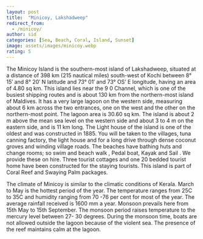 ```yaml
---
layout: post
title:  "Minicoy, Lakshadweep"
redirect_from:
  - /minicoy/
author: sid
categories: [Sea, Beach, Coral, Island, Sunset]
image: assets/images/minicoy.webp
rating: 5
---
```

The Minicoy Island is the southern-most island of Lakshadweep, situated at a distance of 398 km (215 nautical miles) south-west of Kochi between 8° 15′ and 8° 20′ N latitude and 73° 01′ and 73° OS’ E longitude, having an area of 4.80 sq km. This island lies near the 9 0 Channel, which is one of the busiest shipping routes and is about 130 km from the northern-most island of Maldives. It has a very large lagoon on the western side, measuring about 6 km across the two entrances, one on the west and the other on the northern-most point. The lagoon area is 30.60 sq km. The island is about 2 m above the mean sea level on the western side and about 3 to 4 m on the eastern side, and is 11 km long.
The Light house of the island is one of the oldest and was constructed in 1885. You will be taken to the villages, tuna canning factory, the light house and for a long drive through dense coconut groves and winding village roads. The beaches have bathing huts and change rooms; so swim and beach walk , Pedal boat, Kayak and Sail . We provide these on hire. Three tourist cottages and one 20 bedded tourist home have been constructed for the staying tourists. This island is part of Coral Reef and Swaying Palm packages.

The climate of Minicoy is similar to the climatic conditions of Kerala. March to May is the hottest period of the year. The temperature ranges from 25C to 35C and humidity ranging from 70 -76 per cent for most of the year. The average rainfall received is 1600 mm a year. Monsoon prevails here from 15th May to 15th September. The monsoon period raises temperature to the mercury level between 27- 30 degrees. During the monsoon time, boats are not allowed outside the lagoon because of the violent sea. The presence of the reef maintains calm at the lagoon.

<div class="pa-carousel-widget" style="width:100%; height:480px; display:none;"
  data-link="https://lakshadweep.gov.in/islands/minicoy/"
  data-title="Minicoy, Lakshadweep"
  data-description="Sea, Beach, Coral, Island, Sunset, 2023"
  data-delay="3">
  <object data="https://lh3.googleusercontent.com/vv9SU-ZDLMBzPt1Q4e044eql9DRq2jutcQS3z9_QFYsdvr-qRQFCbAO1O-ZZKwMlG0SCyU8_LG-uaEileJEcFlwZe4vjIECbjDg_y2z-Le4UL0O2xWKHrZBFcNmWs-njG6ArvdnJQ6E=w960-rw-h720"></object>
  <object data="https://lh3.googleusercontent.com/ICoL6gHq3ZHeSP-lNbpgiG2A9ByBD_dfo_G4GaewkE3o7EFKdGimOGyF2BLuIAAtkwUrHc6yL3PjQyJaL5NmY5RRUT53J4JQmjhp_5MePUMBOnAPp1XQJA3hVFlUIpm4Gz6Lr20R98s=w960-rw-h720"></object>
  <object data="https://lh3.googleusercontent.com/bjQWp1VhYL27y9xAtexuVnfj0qWQT7FZHj5Qpl-ZBiT_DD7rnPxkOKBoSftd5dWTIweowhuRKUXPvX2nbZajs2L8pxVgqn9FkMWEf4O8nXkyH4-3PDWVX7agbhJZA2tEG4L47YMiMHk=w960-rw-h720"></object>
  <object data="https://lh3.googleusercontent.com/2wZqlyPj845wCV3MGSxN6Hu4MTjYkDukizWYKzZ9uLtaZkBDo7dlB8MbWH7B_ka8oha08K01YVqLgs6zhQRvmmxlqhy1jsp2mfUvRFItj3S8ZYh7b8IpHdnhSaheW6VWiYDnzJhKylI=w960-rw-h720"></object>
  <object data="https://lh3.googleusercontent.com/GmHPmW-QR6tVRR46a61mvFwvo-5T8sDi4h5k47O9tqVvZt5ofmm754jVXExewJbl_WwUjDEh4mXBQN7Y_MZqN00EPwAuyHfRinYaiTxph3voExSMRYcSnDngLMufotzeM87xsn-DHC4=w960-rw-h720"></object>
  <object data="https://lh3.googleusercontent.com/xCNZT8kDfm9kq0S7Gcl_ufiIx4xITnlKFXlIqqlxdgm4CAP9lfF4FYBfew653JkhAkbDy9ZIFruUxbbV4n10jtlhtLTNxZyIYkqFigw-2C42MQqHgXFqk2vwbFiKPBRK9guiVNrKsG4=w960-rw-h720"></object>
  <object data="https://lh3.googleusercontent.com/Qi1QHUsake1942USd849ZJdMwpaChcfKX8Gz54wBMff0q1mLzzM5IqV5VA2_gzed_EOv9MBI7cCYYVVx7oMomN9XY-TR2W6weFrulCjXYDAUGfLmnTphB3MN9J23yHYA54q7nszqOTc=w960-rw-h720"></object>
  <object data="https://lh3.googleusercontent.com/cc6CRbcSSrBzNSaBR6XZ3pR-VG6819anOC3dkWci1CBoxhHgKiTm1d55Sc7YftqCsd1g6pnNV0m9Y82Nj5r4il37g0eTB-eA_cP8byzl8Owg-y6A1ZTmOLael3MaQOnxPIMFr1KS4M0=w960-rw-h720"></object>
  <object data="https://lh3.googleusercontent.com/Tkob0Rqew0ji3sCmFwHN2RwhlSy0-0BEWOPXVXm-9GDe7edA0Ru0W0E9qjiadtnmv2Ye-uoGogDHRTYJHCX06Ll-ol3b8NIltTGqPM7Aa7MM3KxP9HzWNevOiPduLaPFpel5zgKhfqE=w960-rw-h720"></object>
  <object data="https://lh3.googleusercontent.com/Po6RYGAe4_MEC_kL54wbbMs5y_W2p77ZlEq5g5uNIM3qxgBca_uSo7NLNNUXSxVG_fP0INbltoAJX4sKaofmrzZc5p5_7eg11e2rNwckEmJZiDD-ZezbHknwba8mMsc6yPidSbgnzf4=w960-rw-h720"></object>
  <object data="https://lh3.googleusercontent.com/jzXANCOZJKRl9gFOcm6YIkqUQp1V42ZvzQr33KiT3v-CAqtZQu5ou3kuO5MJk4N1-dgi6Gcl_4R22aaxFBxXG8XibeMQ0MFDHfxRWtrJVEp48osSuygODRJZuqsjz2WvygVX3MbiuKI=w960-rw-h720"></object>
  <object data="https://lh3.googleusercontent.com/zbho5Vsw4b6BZVSeLSJ82zBSICwtJ5ibLkaM7ORpG1ptQkMLAP5-3j_-vhswzAKO_76HoJs_Usr5ZqgYEcnlGAXGBMzO5Nh1UpVVXAta3mdUGHiDtuUyG8uwnd8vvAMQdY8ct3U-6tY=w960-rw-h720"></object>
  <object data="https://lh3.googleusercontent.com/Yu6OjezOcS1ukJFJEB50cq7rQi1GMWrD_o44okcDXUvaOwm6hKiJAilcMY5LNHzaLqBlqoR7ZqKTMnRIHrqz2n-6RBNaMviAMBkAdXE2CsfxfqJz1ilPR3GP_cz0cFgHEJa1MgnasOc=w960-rw-h720"></object>
  <object data="https://lh3.googleusercontent.com/846kDukA8mYvOUdF6ReszQKhMzhEpg-OX5Nd5S0j6LiFCY2WxN0tsSgC6-2EiarHbss1S9IulCOoy4zGrlLcOaZKGHWQ6ntm0jAm1lZo2D1oYeoqnS8lGalk3VcIOUYVfwsYI8krVzw=w960-rw-h720"></object>
  <object data="https://lh3.googleusercontent.com/JeNYLDwHiOjWqjqArMmVvuPH0r9YFoFpCXJuzhXqKIFzSNqhh7ujtIVrswCnCu5zt83Aj5msg0JYSQLx9GExmm2MUrmKdxmB1Vz1gAnb8IaYSr106Pa2sTB_oIxArv9C0ttrE-oXB3s=w960-rw-h720"></object>
  <object data="https://lh3.googleusercontent.com/tQVCLSgYNvj_srnNl7qDceDQVI_nacXMWpXz29IwtJjMtba_Cox70mIhGk8knSWbj_3AV3DHx7-PiOe5R9E0LPVsLxJDf6_49D89m7Xn6XRm6p0Xs-D4BWdP2SvoHAlk-PPh5oKJsDI=w960-rw-h720"></object>
  <object data="https://lh3.googleusercontent.com/Nq5CYtsdCw_MWDKfpRUqrtVaHa0qbql-0RiaOVXsdl0X8OQd0zBZxGmCQTLPMXMopyUDEud1SS02TsErEw5BTwzvxyuEHPugy6I5w2FPsBBzUIN7atXMHEmuuHJRBG5rRaoRir1N_Nk=w960-rw-h720"></object>
  <object data="https://lh3.googleusercontent.com/myC2GoxYiSrdi0jg2SfwZmAIjgTimXp_vHEKPOFkTJ0M9nW7-k2St4upQim4JP87Hn2f0RGvVnGyaT6S7pAUN6SxoJ7mvKfC8RzBAMnYFIIxw3Tz4jgw1sbXio-pdBP6tTeMB_jPdM4=w960-rw-h720"></object>
  <object data="https://lh3.googleusercontent.com/sv-k81r-nI0ckY9QeKjZeuiTpUhViUTvhtsdNAQpTLnNkfZq-n27nEbkVFE6v0j2UAYxnIipvdYAk-ZKEbSvsYRTvhj2T8wVcnY-3RMAtF16GJnmJ_UrDRhmSJM1umdiNbNWCbymCgU=w960-rw-h720"></object>
  <object data="https://lh3.googleusercontent.com/t9_snTI4JkyZOT6F6XRsIg9KVM2PPxDunBRCz6b4GTNZh-FKC-vouDtaU56UG42I4_-QbQ01gpVS8Fh18_e8LXRvcRvpDG-yRCMoefaIKG1b9GSuCksOVmTN1XY-G1M6_ULhH2EDXwE=w960-rw-h720"></object>
  <object data="https://lh3.googleusercontent.com/_GrvRZ_Gz45T7XIKjT7cMZLW2tU1fYREpGxTL053jcxtr9pNrRRr_QIV2Vq00YnO_d4dnj5X2GXDGayeehSSfO6uw2OiiZ4mG8jtDKEobnYWecx71hjM5JMQ9pUxvHe6f5GaB7MLluI=w960-rw-h720"></object>
  <object data="https://lh3.googleusercontent.com/uLx-rKlQF0SvQLz1i7YViabxTLF9u7c-720X0bK6a7wz7f46meDcwfuoUGNzucGCOSUUDXTv7jghvhZed-Ojhbg3R5JWI6MS1i_UvQJic0nqWKKcIOhQdbj6kBKg9RNP9jkF2ockj5o=w960-rw-h720"></object>
  <object data="https://lh3.googleusercontent.com/GMtP7GYZZGMQNOn5Tbwdac2J4-PdSowXELmuH5YgpMcWC6tKH-FA_uAhO2jwBil6cZAkKcEb8yrnaakqXTWQwuU09pX70M3nlNPpb9SokTfxcd16rrwJClLliCF3MSeYH2CtYV-P_9k=w960-rw-h720"></object>
  <object data="https://lh3.googleusercontent.com/DLmwn_wCb34JuH5bk2KjNwdM_fylV4oBY4X5ZkSGNuuFtxg0VbgpIt5tzd8X_5QSn1FWlp37vQG4Y1Ss8C83L-x3BL-O42LvMB-HTvxv6Hd0gV1-QpfNWWB3JYicw468IU35NQiqFwI=w960-rw-h720"></object>
  <object data="https://lh3.googleusercontent.com/sEPmbpPtSUAk6YyIx2jNie0aiZn2oO6Di7lNDz994RUArNlsVKqehr_9ZxxGYsf9jdItUeC6tXr4tRrdkPrfaOn4kAqVnjoStnvE6yr40Rpn0dQRXTIFvyUdvKTcK1wjz2y7qjiqpaU=w960-rw-h720"></object>
  <object data="https://lh3.googleusercontent.com/3Hn_28QxoAs6fv93Jw_rO-aurjcD79lUNhaQc58_P9obiLGV07N1e9TK601o7SFshLuCHuulfNGJCWJ7UVlkWG3EvEjDhhewBJx2rLtnA18o7uKM_qXmwO6cRM4gN8x19JPCuBGgjoE=w960-rw-h720"></object>
  <object data="https://lh3.googleusercontent.com/36VTgwwm7h_JL9eFbakMRi4Ji47bO2L8Rhcs1gaZ14_FH-tNIGD5ko6_rlPOHKg2F10xBffjAYKTBKXz1517lbYt-yFdaqPb4NzjpNyqwUt-JQACtmqhpKl1KBLbtItD4RLOSlLG7Vo=w960-rw-h720"></object>
</div>
